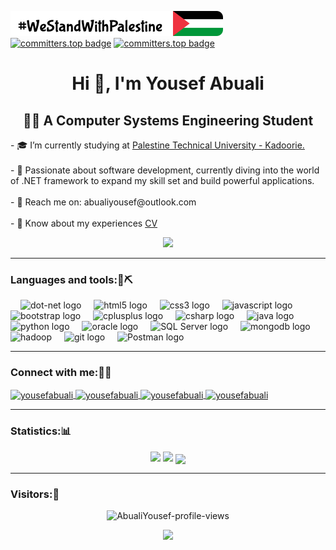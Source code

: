 [![StandWithPalestineBadgeLight](https://raw.githubusercontent.com/saedyousef/StandWithPalestine/main/badges/flat/WeStandWithPalestine_light.svg)](https://techforpalestine.org/learn-more)
[![committers.top badge](https://user-badge.committers.top/palestine_public/AbualiYousef.svg)](https://user-badge.committers.top/palestine_public/AbualiYousef)
[![committers.top badge](https://user-badge.committers.top/palestine/AbualiYousef.svg)](https://user-badge.committers.top/palestine/AbualiYousef)

<div>
    <h1 align="center">Hi 👋, I'm Yousef Abuali</h1>
    <h2 align="center">👩‍💻  A Computer Systems Engineering Student</h2>
    <p align="left">- 🎓 I’m currently studying at <a href="https://ptuk.edu.ps/ar/">Palestine Technical University - Kadoorie.</a> <br><br>- 🔭 Passionate about software development, currently diving into the world of .NET framework to expand my skill set and build powerful applications.<br><br>- 📩 Reach me on: abualiyousef@outlook.com<br><br>- 📄 Know about my experiences <a     href="https://docs.google.com/document/d/1O5cljoAWALxobp4rDJz_j8HoRKcg5IMislzzkItZq0E/edit?usp=sharing">CV</a></p>
    <div align="center">
        <img src="https://media.giphy.com/media/Rpl1sod1vCXK0L2SUN/giphy.gif"/>
    </div>
</div>
<hr /> 
<h3 align="left">Languages and tools:🔮⛏️</h3>
<div align="left">
  <img width="12" />
  <img src="https://upload.wikimedia.org/wikipedia/commons/e/ee/.NET_Core_Logo.svg" height="40" alt="dot-net logo"  />
  <img width="12" />
  <img src="https://cdn.jsdelivr.net/gh/devicons/devicon/icons/html5/html5-original.svg" height="40" alt="html5 logo"  />
  <img width="12" />
  <img src="https://cdn.jsdelivr.net/gh/devicons/devicon/icons/css3/css3-original.svg" height="40" alt="css3 logo"  />
  <img width="12" />
  <img src="https://cdn.jsdelivr.net/gh/devicons/devicon/icons/javascript/javascript-original.svg" height="40" alt="javascript logo"  />
  <img width="12" />
  <img src="https://cdn.jsdelivr.net/gh/devicons/devicon/icons/bootstrap/bootstrap-original.svg" height="40" alt="bootstrap logo"/>
  <img width="12" />
  <img src="https://cdn.jsdelivr.net/gh/devicons/devicon/icons/cplusplus/cplusplus-original.svg" height="40" alt="cplusplus logo"  />
  <img width="12" />
  <img src="https://cdn.jsdelivr.net/gh/devicons/devicon/icons/csharp/csharp-original.svg" height="40" alt="csharp logo"  />
  <img width="12" />
  <img src="https://cdn.jsdelivr.net/gh/devicons/devicon/icons/java/java-original.svg" height="40" alt="java logo"  />
  <img width="12" />
  <img src="https://cdn.jsdelivr.net/gh/devicons/devicon/icons/python/python-original.svg" height="40" alt="python logo"  />
  <img width="12" />
  <img src="https://cdn.jsdelivr.net/gh/devicons/devicon/icons/oracle/oracle-original.svg" height="40" alt="oracle logo"  />
  <img width="12" />
  <img src="https://cdn.jsdelivr.net/gh/devicons/devicon/icons/microsoftsqlserver/microsoftsqlserver-plain-wordmark.svg" height="40" alt="SQL Server logo" />
  <img width="12" />
  <img src="https://cdn.jsdelivr.net/gh/devicons/devicon/icons/mongodb/mongodb-original.svg" height="40" alt="mongodb logo"  />
  <img width="12" />
  <img src="https://www.vectorlogo.zone/logos/apache_hadoop/apache_hadoop-icon.svg" alt="hadoop" width="40" height="40"/>
  <img width="12" />
  <img src="https://cdn.jsdelivr.net/gh/devicons/devicon/icons/git/git-original.svg" height="40" alt="git logo"  />
  <img width="12" />
  <img src="https://www.svgrepo.com/show/354202/postman-icon.svg" height="40" alt="Postman logo"  />
</div>
<hr /> 
<h3 align="left">Connect with me:📲🤙</h3>
    <p align="left">
        <a href="https://www.linkedin.com/in/yousef-abuali/" target="blank">
            <img align="center" src="https://raw.githubusercontent.com/rahuldkjain/github-profile-readme-generator/master/src/images/icons/Social/linked-in-alt.svg" alt="yousefabuali" height="30" width="40" />
        </a>
        <a href="https://www.facebook.com/Yousef.H.AbuAli" target="blank">
            <img align="center" src="https://raw.githubusercontent.com/rahuldkjain/github-profile-readme-generator/master/src/images/icons/Social/facebook.svg" alt="yousefabuali" height="30" width="40" />
        </a>
        <a href="https://www.leetcode.com/yousefabuali" target="blank">
            <img align="center" src="https://raw.githubusercontent.com/rahuldkjain/github-profile-readme-generator/master/src/images/icons/Social/leet-code.svg" alt="yousefabuali" height="30" width="40" />
        </a>
              <a href="https://dev.to/yousefabuali" target="blank">
            <img align="center" src="https://raw.githubusercontent.com/rahuldkjain/github-profile-readme-generator/master/src/images/icons/Social/devto.svg" alt="yousefabuali" height="30" width="40" />
        </a>
    </p>
<hr /> 
<h3 align="left">Statistics:📊</h3>

<p align="center">
  <img src="https://github-readme-stats.vercel.app/api?username=AbualiYousef&show_icons=true&theme=neon" />
  <img src="https://github-readme-streak-stats.herokuapp.com/?user=AbualiYousef&theme=neon" />
  <img height=200 align="center" src="https://github-readme-stats.vercel.app/api/top-langs?username=AbualiYousef&layout=compact&langs_count=8&card_width=320&theme=neon" />
</p>
<hr /> 

<h3 align="left">Visitors:👀</h3>

<p align="center"> <img width="250px" src="https://komarev.com/ghpvc/?username=AbualiYousef&color=00FFFF&style=flat-square&label=Yousef%27s+profile+views" alt="AbualiYousef-profile-views" /> </p>
<p align="center">
  <img src="https://developers.giphy.com/branch/master/static/api-512d36c09662682717108a38bbb5c57d.gif"/>
</p>

